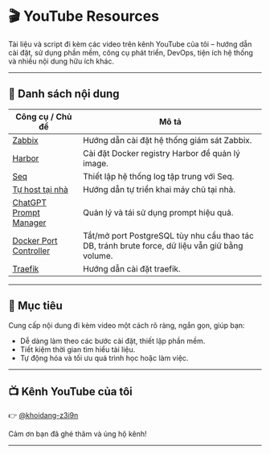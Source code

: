 # 🎬 YouTube Resources

Tài liệu và script đi kèm các video trên kênh YouTube của tôi – hướng dẫn cài đặt, sử dụng phần mềm, công cụ phát triển, DevOps, tiện ích hệ thống và nhiều nội dung hữu ích khác.

---

## 📂 Danh sách nội dung

| Công cụ / Chủ đề | Mô tả |
|------------------|-------|
| [Zabbix](./zabbix/README.md) | Hướng dẫn cài đặt hệ thống giám sát Zabbix. |
| [Harbor](./harbor/README.md) | Cài đặt Docker registry Harbor để quản lý image. |
| [Seq](./seq/README.md) | Thiết lập hệ thống log tập trung với Seq. |
| [Tự host tại nhà](./self-hosted-server/README.md) | Hướng dẫn tự triển khai máy chủ tại nhà. |
| [ChatGPT Prompt Manager](https://github.com/khoidang2110/chatgpt-prompt-manager) | Quản lý và tái sử dụng prompt hiệu quả. |
| [Docker Port Controller](./docker-port-controller/README.md) | Tắt/mở port PostgreSQL tùy nhu cầu thao tác DB, tránh brute force, dữ liệu vẫn giữ bằng volume. |
| [Traefik](./traefik/README.md) | Hướng dẫn cài đặt traefik. |

---

## 🎯 Mục tiêu

Cung cấp nội dung đi kèm video một cách rõ ràng, ngắn gọn, giúp bạn:

- Dễ dàng làm theo các bước cài đặt, thiết lập phần mềm.
- Tiết kiệm thời gian tìm hiểu tài liệu.
- Tự động hóa và tối ưu quá trình học hoặc làm việc.

---

## 📺 Kênh YouTube của tôi

👉 [@khoidang-z3i9n](https://www.youtube.com/@khoidang-z3i9n)

Cảm ơn bạn đã ghé thăm và ủng hộ kênh!

---
